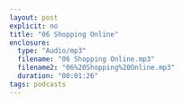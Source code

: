 ```yaml
---
layout: post
explicit: no
title: "06 Shopping Online"
enclosure:
  type: "Audio/mp3"
  filename: "06 Shopping Online.mp3"
  filename2: "06%20Shopping%20Online.mp3"
  duration: "00:01:26"
tags: podcasts
---
```



